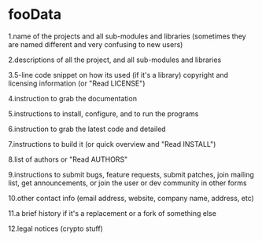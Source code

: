 # fooData
1.name of the projects and all sub-modules and libraries (sometimes they are named different and very confusing to new users)

2.descriptions of all the project, and all sub-modules and libraries

3.5-line code snippet on how its used (if it's a library)
copyright and licensing information (or "Read LICENSE")

4.instruction to grab the documentation

5.instructions to install, configure, and to run the programs

6.instruction to grab the latest code and detailed 

7.instructions to build it (or quick overview and "Read INSTALL")

8.list of authors or "Read AUTHORS"

9.instructions to submit bugs, feature requests, submit patches, join mailing list, get announcements, or join the user or dev community in other forms

10.other contact info (email address, website, company name, address, etc)

11.a brief history if it's a replacement or a fork of something else

12.legal notices (crypto stuff)
